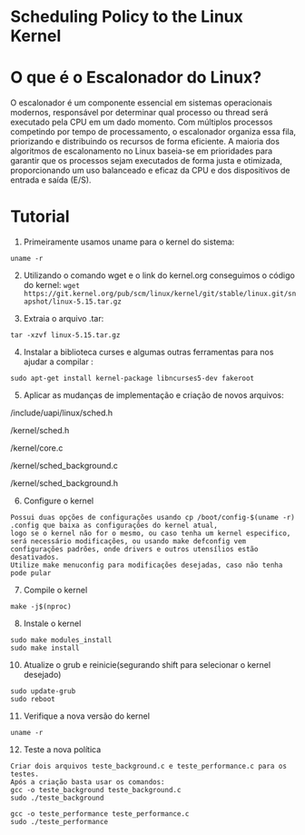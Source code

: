 # Scheduling Policy to the Linux Kernel
# O que é o Escalonador do Linux?
O escalonador é um componente essencial em sistemas operacionais modernos, responsável por determinar qual processo ou thread será executado pela CPU em um dado momento. Com múltiplos processos competindo por tempo de processamento, o escalonador organiza essa fila, priorizando e distribuindo os recursos de forma eficiente. A maioria dos algoritmos de escalonamento no Linux baseia-se em prioridades para garantir que os processos sejam executados de forma justa e otimizada, proporcionando um uso balanceado e eficaz da CPU e dos dispositivos de entrada e saída (E/S).


# Tutorial
1. Primeiramente usamos uname para o kernel do sistema: 

```uname -r```

2. Utilizando o comando wget e o link do kernel.org conseguimos o código do kernel:
```wget https://git.kernel.org/pub/scm/linux/kernel/git/stable/linux.git/snapshot/linux-5.15.tar.gz```

3. Extraia o arquivo .tar:

```tar -xzvf linux-5.15.tar.gz```

4.  Instalar a biblioteca curses e algumas outras ferramentas para nos ajudar a compilar :

```sudo apt-get install kernel-package libncurses5-dev fakeroot```

5. Aplicar as mudanças de implementação e criação de novos arquivos:

/include/uapi/linux/sched.h  

/kernel/sched.h 

/kernel/core.c 

/kernel/sched_background.c

/kernel/sched_background.h

6. Configure o kernel
```
Possui duas opções de configurações usando cp /boot/config-$(uname -r) .config que baixa as configurações do kernel atual,
logo se o kernel não for o mesmo, ou caso tenha um kernel especifico,
será necessário modificações, ou usando make defconfig vem configurações padrões, onde drivers e outros utensílios estão desativados.
Utilize make menuconfig para modificações desejadas, caso não tenha pode pular
```
7. Compile o kernel

```make -j$(nproc)```

8. Instale o kernel
```
sudo make modules_install
sudo make install
```
10. Atualize o grub e reinicie(segurando shift para selecionar o kernel desejado)
```
sudo update-grub
sudo reboot
```
11. Verifique a nova versão do kernel
```
uname -r
```
12. Teste a nova política
```
Criar dois arquivos teste_background.c e teste_performance.c para os testes.
Após a criação basta usar os comandos:
gcc -o teste_background teste_background.c
sudo ./teste_background

gcc -o teste_performance teste_performance.c
sudo ./teste_performance
```
